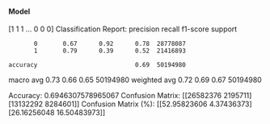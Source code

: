 #### Model
[1 1 1 ... 0 0 0]
Classification Report:
              precision    recall  f1-score   support

           0       0.67      0.92      0.78  28778087
           1       0.79      0.39      0.52  21416893

    accuracy                           0.69  50194980
   macro avg       0.73      0.66      0.65  50194980
weighted avg       0.72      0.69      0.67  50194980

Accuracy: 0.6946307578965067
Confusion Matrix:
[[26582376  2195711]
 [13132292  8284601]]
Confusion Matrix (%):
[[52.95823606  4.37436373]
 [26.16256048 16.50483973]]
